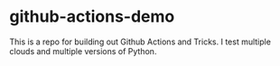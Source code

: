 # github-actions-demo
This is a repo for building out Github Actions and Tricks.  I test multiple clouds and multiple versions of Python.
